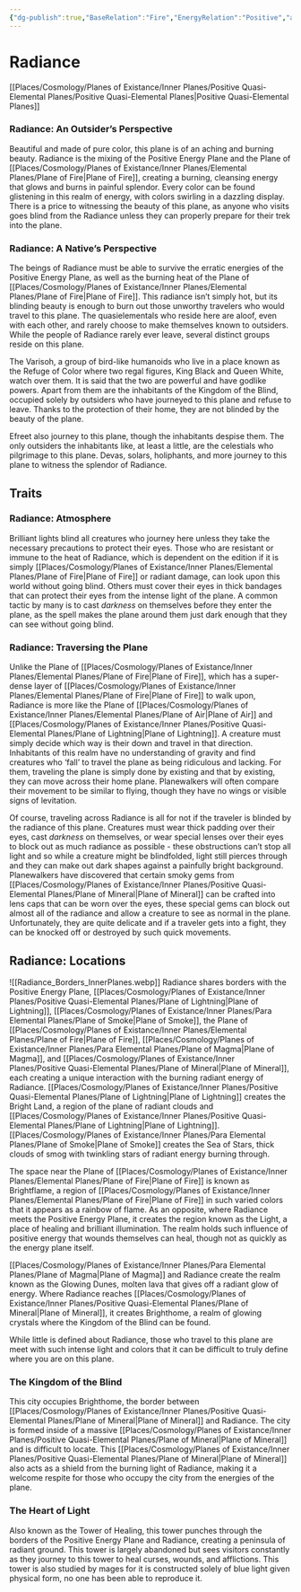 ```yaml
---
{"dg-publish":true,"BaseRelation":"Fire","EnergyRelation":"Positive","aliases":null,"tags":null,"permalink":"/places/cosmology/planes-of-existance/inner-planes/positive-quasi-elemental-planes/plane-of-radiance/","dgHomeLink":true,"dgPassFrontmatter":true}
---
```


# Radiance
[[Places/Cosmology/Planes of Existance/Inner Planes/Positive Quasi-Elemental Planes/Positive Quasi-Elemental Planes|Positive Quasi-Elemental Planes]]
### Radiance: An Outsider’s Perspective
Beautiful and made of pure color, this plane is of an aching and burning beauty. Radiance is the mixing of the Positive Energy Plane and the Plane of [[Places/Cosmology/Planes of Existance/Inner Planes/Elemental Planes/Plane of Fire|Plane of Fire]], creating a burning, cleansing energy that glows and burns in painful splendor. Every color can be found glistening in this realm of energy, with colors swirling in a dazzling display. There is a price to witnessing the beauty of this plane, as anyone who visits goes blind from the Radiance unless they can properly prepare for their trek into the plane.

### Radiance: A Native’s Perspective
The beings of Radiance must be able to survive the erratic energies of the Positive Energy Plane, as well as the burning heat of the Plane of [[Places/Cosmology/Planes of Existance/Inner Planes/Elemental Planes/Plane of Fire|Plane of Fire]]. This radiance isn’t simply hot, but its blinding beauty is enough to burn out those unworthy travelers who would travel to this plane. The quasielementals who reside here are aloof, even with each other, and rarely choose to make themselves known to outsiders. While the people of Radiance rarely ever leave, several distinct groups reside on this plane.

The Varisoh, a group of bird-like humanoids who live in a place known as the Refuge of Color where two regal figures, King Black and Queen White, watch over them. It is said that the two are powerful and have godlike powers. Apart from them are the inhabitants of the Kingdom of the Blind, occupied solely by outsiders who have journeyed to this plane and refuse to leave. Thanks to the protection of their home, they are not blinded by the beauty of the plane. 

Efreet also journey to this plane, though the inhabitants despise them. The only outsiders the inhabitants like, at least a little, are the celestials who pilgrimage to this plane. Devas, solars, holiphants, and more journey to this plane to witness the splendor of Radiance.

## Traits
### Radiance: Atmosphere
Brilliant lights blind all creatures who journey here unless they take the necessary precautions to protect their eyes. Those who are resistant or immune to the heat of Radiance, which is dependent on the edition if it is simply [[Places/Cosmology/Planes of Existance/Inner Planes/Elemental Planes/Plane of Fire|Plane of Fire]] or radiant damage, can look upon this world without going blind. Others must cover their eyes in thick bandages that can protect their eyes from the intense light of the plane. A common tactic by many is to cast _darkness_ on themselves before they enter the plane, as the spell makes the plane around them just dark enough that they can see without going blind.

### Radiance: Traversing the Plane
Unlike the Plane of [[Places/Cosmology/Planes of Existance/Inner Planes/Elemental Planes/Plane of Fire|Plane of Fire]], which has a super-dense layer of [[Places/Cosmology/Planes of Existance/Inner Planes/Elemental Planes/Plane of Fire|Plane of Fire]] to walk upon, Radiance is more like the Plane of [[Places/Cosmology/Planes of Existance/Inner Planes/Elemental Planes/Plane of Air|Plane of Air]] and [[Places/Cosmology/Planes of Existance/Inner Planes/Positive Quasi-Elemental Planes/Plane of Lightning|Plane of Lightning]]. A creature must simply decide which way is their down and travel in that direction. Inhabitants of this realm have no understanding of gravity and find creatures who ‘fall’ to travel the plane as being ridiculous and lacking. For them, traveling the plane is simply done by existing and that by existing, they can move across their home plane. Planewalkers will often compare their movement to be similar to flying, though they have no wings or visible signs of levitation.

Of course, traveling across Radiance is all for not if the traveler is blinded by the radiance of this plane. Creatures must wear thick padding over their eyes, cast _darkness_ on themselves, or wear special lenses over their eyes to block out as much radiance as possible - these obstructions can’t stop all light and so while a creature might be blindfolded, light still pierces through and they can make out dark shapes against a painfully bright background. Planewalkers have discovered that certain smoky gems from [[Places/Cosmology/Planes of Existance/Inner Planes/Positive Quasi-Elemental Planes/Plane of Mineral|Plane of Mineral]] can be crafted into lens caps that can be worn over the eyes, these special gems can block out almost all of the radiance and allow a creature to see as normal in the plane. Unfortunately, they are quite delicate and if a traveler gets into a fight, they can be knocked off or destroyed by such quick movements.

## Radiance: Locations
![[Radiance_Borders_InnerPlanes.webp]]
Radiance shares borders with the Positive Energy Plane, [[Places/Cosmology/Planes of Existance/Inner Planes/Positive Quasi-Elemental Planes/Plane of Lightning|Plane of Lightning]], [[Places/Cosmology/Planes of Existance/Inner Planes/Para Elemental Planes/Plane of Smoke|Plane of Smoke]], the Plane of [[Places/Cosmology/Planes of Existance/Inner Planes/Elemental Planes/Plane of Fire|Plane of Fire]], [[Places/Cosmology/Planes of Existance/Inner Planes/Para Elemental Planes/Plane of Magma|Plane of Magma]], and [[Places/Cosmology/Planes of Existance/Inner Planes/Positive Quasi-Elemental Planes/Plane of Mineral|Plane of Mineral]], each creating a unique interaction with the burning radiant energy of Radiance. [[Places/Cosmology/Planes of Existance/Inner Planes/Positive Quasi-Elemental Planes/Plane of Lightning|Plane of Lightning]] creates the Bright Land, a region of the plane of radiant clouds and [[Places/Cosmology/Planes of Existance/Inner Planes/Positive Quasi-Elemental Planes/Plane of Lightning|Plane of Lightning]]. [[Places/Cosmology/Planes of Existance/Inner Planes/Para Elemental Planes/Plane of Smoke|Plane of Smoke]] creates the Sea of Stars, thick clouds of smog with twinkling stars of radiant energy burning through. 

The space near the Plane of [[Places/Cosmology/Planes of Existance/Inner Planes/Elemental Planes/Plane of Fire|Plane of Fire]] is known as Brightflame, a region of [[Places/Cosmology/Planes of Existance/Inner Planes/Elemental Planes/Plane of Fire|Plane of Fire]] in such varied colors that it appears as a rainbow of flame. As an opposite, where Radiance meets the Positive Energy Plane, it creates the region known as the Light, a place of healing and brilliant illumination. The realm holds such influence of positive energy that wounds themselves can heal, though not as quickly as the energy plane itself. 

[[Places/Cosmology/Planes of Existance/Inner Planes/Para Elemental Planes/Plane of Magma|Plane of Magma]] and Radiance create the realm known as the Glowing Dunes, molten lava that gives off a radiant glow of energy. Where Radiance reaches [[Places/Cosmology/Planes of Existance/Inner Planes/Positive Quasi-Elemental Planes/Plane of Mineral|Plane of Mineral]], it creates Brighthome, a realm of glowing crystals where the Kingdom of the Blind can be found. 

While little is defined about Radiance, those who travel to this plane are meet with such intense light and colors that it can be difficult to truly define where you are on this plane.

### The Kingdom of the Blind

This city occupies Brighthome, the border between [[Places/Cosmology/Planes of Existance/Inner Planes/Positive Quasi-Elemental Planes/Plane of Mineral|Plane of Mineral]] and Radiance. The city is formed inside of a massive [[Places/Cosmology/Planes of Existance/Inner Planes/Positive Quasi-Elemental Planes/Plane of Mineral|Plane of Mineral]] and is difficult to locate. This [[Places/Cosmology/Planes of Existance/Inner Planes/Positive Quasi-Elemental Planes/Plane of Mineral|Plane of Mineral]] also acts as a shield from the burning light of Radiance, making it a welcome respite for those who occupy the city from the energies of the plane. 

### The Heart of Light

Also known as the Tower of Healing, this tower punches through the borders of the Positive Energy Plane and Radiance, creating a peninsula of radiant ground. This tower is largely abandoned but sees visitors constantly as they journey to this tower to heal curses, wounds, and afflictions. This tower is also studied by mages for it is constructed solely of blue light given physical form, no one has been able to reproduce it.